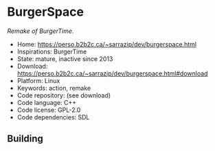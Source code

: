 # BurgerSpace

_Remake of BurgerTime._

- Home: https://perso.b2b2c.ca/~sarrazip/dev/burgerspace.html
- Inspirations: BurgerTime
- State: mature, inactive since 2013
- Download: https://perso.b2b2c.ca/~sarrazip/dev/burgerspace.html#download
- Platform: Linux
- Keywords: action, remake
- Code repository: (see download)
- Code language: C++
- Code license: GPL-2.0
- Code dependencies: SDL

## Building
